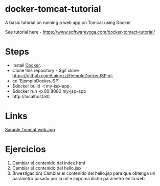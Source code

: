 # docker-tomcat-tutorial
A basic tutorial on running a web app on Tomcat using Docker

See tutorial here - https://www.softwareyoga.com/docker-tomact-tutorial/

# Steps
* Install [Docker](https://docs.docker.com/install/).
* Clone this repository - $git clone https://github.com/Lainezz/EjemploDockerJSP.git
* cd 'EjemploDockerJSP'
* $docker build -t my-jsp-app .
* $docker run -p 80:8080 my-jsp-app
* http://localhost:80

# Links
[Sample Tomcat web app](https://tomcat.apache.org/tomcat-8.0-doc/appdev/sample/)

# Ejercicios
1. Cambiar el contenido del index.html
2. Cambiar el contenido del hello.jsp
3. (Investigación) Cambiar el contenido del hello.jsp para que obtenga un parámetro pasado por la url e imprima dicho parámetro en la web